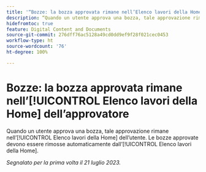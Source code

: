 ```yaml
---
title: '“Bozze: la bozza approvata rimane nell’Elenco lavori della Home dell’approvatore”'
description: “Quando un utente approva una bozza, tale approvazione rimane nell’Elenco lavori della Home dell’utente. Le bozze approvate devono essere rimosse automaticamente dall’Elenco lavori della Home.”
hidefromtoc: true
feature: Digital Content and Documents
source-git-commit: 276dff76ac5128a49cd0dd9ef9f28f021cec0453
workflow-type: ht
source-wordcount: '76'
ht-degree: 100%

---
```



# Bozze: la bozza approvata rimane nell’[!UICONTROL Elenco lavori della Home] dell’approvatore

<!--WF and WFP TOCs-->

Quando un utente approva una bozza, tale approvazione rimane nell’[!UICONTROL Elenco lavori della Home] dell’utente. Le bozze approvate devono essere rimosse automaticamente dall’[!UICONTROL Elenco lavori della Home].

_Segnalato per la prima volta il 21 luglio 2023._

